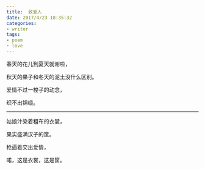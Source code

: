 ```yaml
---
title:  致爱人
date: 2017/4/23 18:35:32
categories: 
- writer
tags:
- poem
- love
---
```




春天的花儿到夏天就谢啦，

秋天的果子和冬天的泥土没什么区别。

爱情不过一梭子的动念，

织不出锦缎。

---
姑娘汁染着粗布的衣裳，

果实盛满汉子的筐。

枪逼着交出爱情，

喏，这是衣裳，这是筐。